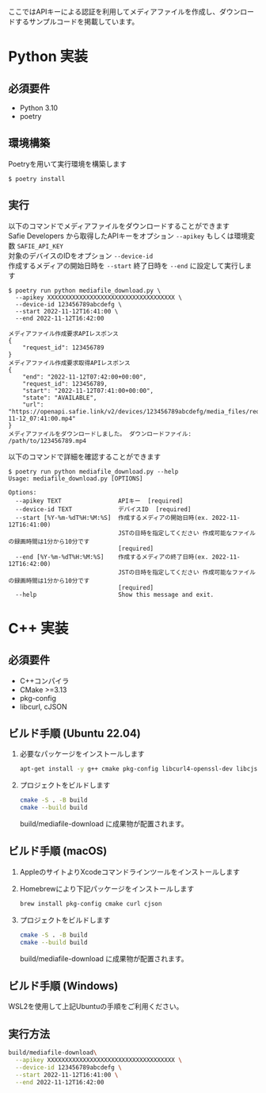 ここではAPIキーによる認証を利用してメディアファイルを作成し、ダウンロードするサンプルコードを掲載しています。

# Python 実装

## 必須要件
- Python 3.10
- poetry

## 環境構築

Poetryを用いて実行環境を構築します

```shell
$ poetry install
```

## 実行

以下のコマンドでメディアファイルをダウンロードすることができます  
Safie Developers から取得したAPIキーをオプション `--apikey` もしくは環境変数 `SAFIE_API_KEY`   
対象のデバイスのIDをオプション `--device-id`  
作成するメディアの開始日時を `--start` 終了日時を `--end` に設定して実行します

```
$ poetry run python mediafile_download.py \
  --apikey XXXXXXXXXXXXXXXXXXXXXXXXXXXXXXXXXXXX \
  --device-id 123456789abcdefg \
  --start 2022-11-12T16:41:00 \
  --end 2022-11-12T16:42:00
  
メディアファイル作成要求APIレスポンス
{
    "request_id": 123456789
}
メディアファイル作成要求取得APIレスポンス
{
    "end": "2022-11-12T07:42:00+00:00",
    "request_id": 123456789,
    "start": "2022-11-12T07:41:00+00:00",
    "state": "AVAILABLE",
    "url": "https://openapi.safie.link/v2/devices/123456789abcdefg/media_files/requests/123456789/2022-11-12_07:41:00.mp4"
}
メディアファイルをダウンロードしました。 ダウンロードファイル: /path/to/123456789.mp4
```

以下のコマンドで詳細を確認することができます

```shell
$ poetry run python mediafile_download.py --help
Usage: mediafile_download.py [OPTIONS]

Options:
  --apikey TEXT                APIキー  [required]
  --device-id TEXT             デバイスID  [required]
  --start [%Y-%m-%dT%H:%M:%S]  作成するメディアの開始日時(ex. 2022-11-12T16:41:00)
                               JSTの日時を指定してください 作成可能なファイルの録画時間は1分から10分です
                               [required]
  --end [%Y-%m-%dT%H:%M:%S]    作成するメディアの終了日時(ex. 2022-11-12T16:42:00)
                               JSTの日時を指定してください 作成可能なファイルの録画時間は1分から10分です
                               [required]
  --help                       Show this message and exit.
```

# C++ 実装
## 必須要件
- C++コンパイラ
- CMake >=3.13
- pkg-config
- libcurl, cJSON

## ビルド手順 (Ubuntu 22.04)
1. 必要なパッケージをインストールします
   ```sh
   apt-get install -y g++ cmake pkg-config libcurl4-openssl-dev libcjson-dev
   ```

2. プロジェクトをビルドします
   ```sh
   cmake -S . -B build
   cmake --build build
   ```

   build/mediafile-download に成果物が配置されます。

## ビルド手順 (macOS)
1. AppleのサイトよりXcodeコマンドラインツールをインストールします

2. Homebrewにより下記パッケージをインストールします
   ```sh
   brew install pkg-config cmake curl cjson
   ```

3. プロジェクトをビルドします
   ```sh
   cmake -S . -B build
   cmake --build build
   ```

   build/mediafile-download に成果物が配置されます。

## ビルド手順 (Windows)
WSL2を使用して上記Ubuntuの手順をご利用ください。

## 実行方法
```sh
build/mediafile-download\
  --apikey XXXXXXXXXXXXXXXXXXXXXXXXXXXXXXXXXXXX \
  --device-id 123456789abcdefg \
  --start 2022-11-12T16:41:00 \
  --end 2022-11-12T16:42:00
```
